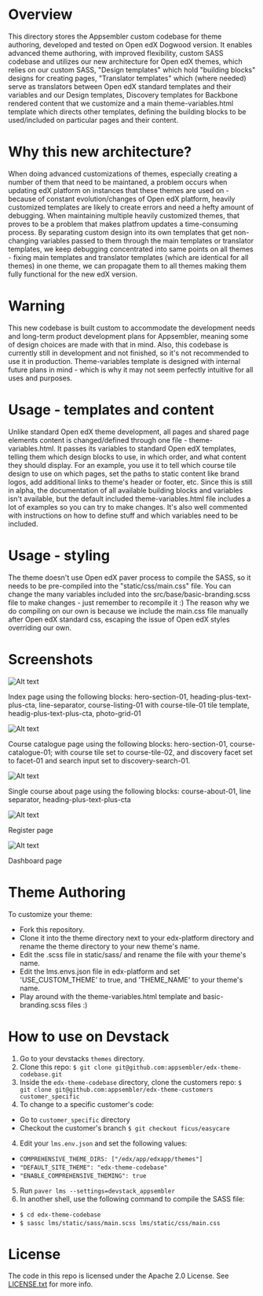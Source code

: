 Overview
========

This directory stores the Appsembler custom codebase for theme authoring, developed and tested on Open edX Dogwood version.
It enables advanced theme authoring, with improved flexibility, custom SASS codebase and utilizes our new architecture for Open edX themes, which relies on our custom SASS, "Design templates" which hold "building blocks" designs for creating pages, "Translator templates" which (where needed) serve as translators between Open edX standard templates and their variables and our Design templates, Discovery templates for Backbone rendered content that we customize and a main theme-variables.html template which directs other templates, defining the building blocks to be used/included on particular pages and their content.


Why this new architecture?
==========================

When doing advanced customizations of themes, especially creating a number of them that need to be maintaned, a problem occurs when updating edX platform on instances that these themes are used on - because of constant evolution/changes of Open edX platform, heavily customized templates are likely to create errors and need a hefty amount of debugging. When maintaining multiple heavily customized themes, that proves to be a problem that makes platfrom updates a time-consuming process. By separating custom design into its own templates that get non-changing variables passed to them through the main templates or translator templates, we keep debugging concentrated into same points on all themes - fixing main templates and translator templates (which are identical for all themes) in one theme, we can propagate them to all themes making them fully functional for the new edX version.


Warning
=======

This new codebase is built custom to accommodate the development needs and long-term product development plans for Appsembler, meaning some of design choices are made with that in mind. Also, this codebase is currently still in development and not finished, so it's not recommended to use it in production. Theme-variables template is designed with internal future plans in mind - which is why it may not seem perfectly intuitive for all uses and purposes.


Usage - templates and content
=============================

Unlike standard Open edX theme development, all pages and shared page elements content is changed/defined through one file - theme-variables.html. It passes its variables to standard Open edX templates, telling them which design blocks to use, in which order, and what content they should display. For an example, you use it to tell which course tile design to use on which pages, set the paths to static content like brand logos, add additional links to theme's header or footer, etc. Since this is still in alpha, the documentation of all available building blocks and variables isn't available, but the default included theme-variables.html file includes a lot of examples so you can try to make changes. It's also well commented with instructions on how to define stuff and which variables need to be included.


Usage - styling
===============

The theme doesn't use Open edX paver process to compile the SASS, so it needs to be pre-compiled into the "static/css/main.css" file.
You can change the many variables included into the src/base/basic-branding.scss file to make changes - just remember to recompile it :)
The reason why we do compiling on our own is because we include the main.css file manually after Open edX standard css, escaping the issue of Open edX styles overriding our own.


Screenshots
========

![Alt text](/theme-index.jpg?raw=true "Index page screenshot")

Index page using the following blocks: hero-section-01, heading-plus-text-plus-cta, line-separator, course-listing-01 with course-tile-01 tile template, headig-plus-text-plus-cta, photo-grid-01

![Alt text](/theme-courses.jpg?raw=true "Course catalogue page screenshot")

Course catalogue page using the following blocks: hero-section-01, course-catalogue-01; with course tile set to course-tile-02, and discovery facet set to facet-01 and search input set to discovery-search-01.

![Alt text](/theme-course-about.jpg?raw=true "Open edX Default Theme Screenshot")

Single course about page using the following blocks: course-about-01, line separator, heading-plus-text-plus-cta

![Alt text](/theme-register.jpg?raw=true "Open edX Default Theme Screenshot")

Register page

![Alt text](/theme-dashboard.jpg?raw=true "Open edX Default Theme Screenshot")

Dashboard page


Theme Authoring
===============
To customize your theme:
- Fork this repository.
- Clone it into the theme directory next to your edx-platform directory and rename the theme directory to your new theme's name.
- Edit the .scss file in static/sass/ and rename the file with your theme's name.
- Edit the lms.envs.json file in edx-platform and set 'USE_CUSTOM_THEME' to true, and 'THEME_NAME' to your theme's name.
- Play around with the theme-variables.html template and basic-branding.scss files :)


How to use on Devstack
======================
 1. Go to your devstacks `themes` directory.
 2. Clone this repo: `$ git clone git@github.com:appsembler/edx-theme-codebase.git`
 3. Inside the `edx-theme-codebase` directory, clone the customers repo: `$ git clone git@github.com:appsembler/edx-theme-customers customer_specific`
 3. To change to a specific customer's code:
   - Go to `customer_specific` directory
   - Checkout the customer's branch `$ git checkout ficus/easycare`
 4. Edit your `lms.env.json` and set the following values:
   - `COMPREHENSIVE_THEME_DIRS: ["/edx/app/edxapp/themes"]`
   - `"DEFAULT_SITE_THEME": "edx-theme-codebase"`
   - `"ENABLE_COMPREHENSIVE_THEMING": true`
 5. Run `paver lms --settings=devstack_appsembler`
 6. In another shell, use the following command to compile the SASS file:
   - `$ cd edx-theme-codebase`
   - `$ sassc lms/static/sass/main.scss lms/static/css/main.css`

License
=======

The code in this repo is licensed under the Apache 2.0 License.
See [LICENSE.txt](LICENSE.txt) for more info.
